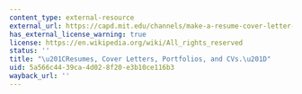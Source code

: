 ```yaml
---
content_type: external-resource
external_url: https://capd.mit.edu/channels/make-a-resume-cover-letter-cv/
has_external_license_warning: true
license: https://en.wikipedia.org/wiki/All_rights_reserved
status: ''
title: "\u201CResumes, Cover Letters, Portfolios, and CVs.\u201D"
uid: 5a566c44-39ca-4d02-8f20-e3b10ce116b3
wayback_url: ''
---
```

